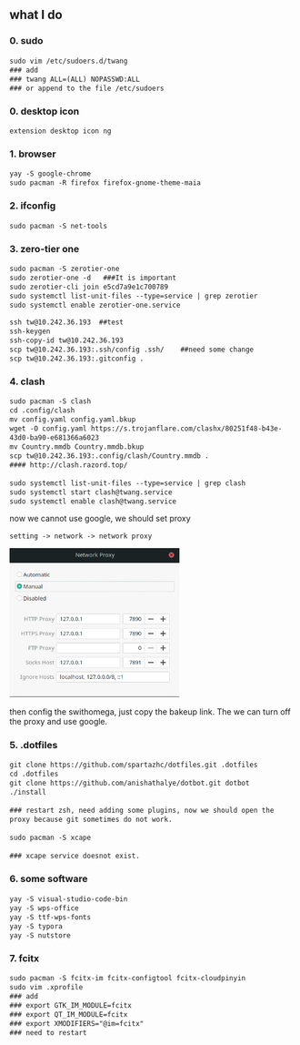 ## what I do

### 0. sudo

~~~
sudo vim /etc/sudoers.d/twang
### add 
### twang ALL=(ALL) NOPASSWD:ALL
### or append to the file /etc/sudoers
~~~

### 0. desktop icon

~~~
extension desktop icon ng
~~~



### 1. browser

~~~
yay -S google-chrome
sudo pacman -R firefox firefox-gnome-theme-maia
~~~

### 2. ifconfig

~~~
sudo pacman -S net-tools
~~~

### 3. zero-tier one

~~~
sudo pacman -S zerotier-one
sudo zerotier-one -d   ###It is important
sudo zerotier-cli join e5cd7a9e1c700789
sudo systemctl list-unit-files --type=service | grep zerotier
sudo systemctl enable zerotier-one.service
~~~

~~~
ssh tw@10.242.36.193  ##test
ssh-keygen 
ssh-copy-id tw@10.242.36.193
scp tw@10.242.36.193:.ssh/config .ssh/    ##need some change
scp tw@10.242.36.193:.gitconfig .
~~~

### 4. clash

~~~shell
sudo pacman -S clash
cd .config/clash
mv config.yaml config.yaml.bkup
wget -O config.yaml https://s.trojanflare.com/clashx/80251f48-b43e-43d0-ba90-e681366a6023
mv Country.mmdb Country.mmdb.bkup
scp tw@10.242.36.193:.config/clash/Country.mmdb .
#### http://clash.razord.top/

sudo systemctl list-unit-files --type=service | grep clash
sudo systemctl start clash@twang.service
sudo systemctl enable clash@twang.service
~~~

now we cannot use google, we should set proxy

~~~
setting -> network -> network proxy
~~~

<img src="what I do/image-20210326144823020.png" alt="image-20210326144823020" style="zoom: 67%;" />

then config the swithomega, just copy the bakeup link. The we can turn off the proxy and use google.

### 5. .dotfiles

~~~
git clone https://github.com/spartazhc/dotfiles.git .dotfiles
cd .dotfiles
git clone https://github.com/anishathalye/dotbot.git dotbot
./install

### restart zsh, need adding some plugins, now we should open the proxy because git sometimes do not work.

sudo pacman -S xcape

### xcape service doesnot exist. 
~~~

### 6. some software

~~~
yay -S visual-studio-code-bin
yay -S wps-office
yay -S ttf-wps-fonts
yay -S typora
yay -S nutstore
~~~

### 7. fcitx

~~~
sudo pacman -S fcitx-im fcitx-configtool fcitx-cloudpinyin
sudo vim .xprofile
### add
### export GTK_IM_MODULE=fcitx
### export QT_IM_MODULE=fcitx
### export XMODIFIERS="@im=fcitx"
### need to restart
~~~


